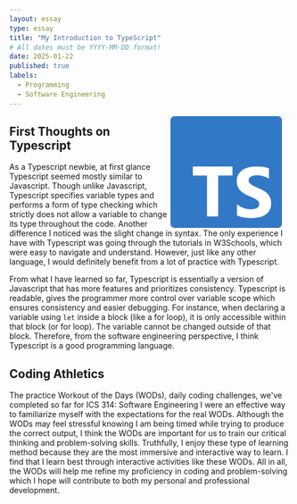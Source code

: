 ```yaml
---
layout: essay
type: essay
title: "My Introduction to TypeScript"
# All dates must be YYYY-MM-DD format!
date: 2025-01-22
published: true
labels:
  - Programming
  - Software Engineering
---
```


<div>
  
 <img src="../img/Typescript.png" class="img-thumbnail" style="float: right; margin-right: 15px;" width="200px" alt="TS">
</div>

## First Thoughts on Typescript
  
As a Typescript newbie, at first glance Typescript seemed mostly similar to Javascript. Though unlike Javascript, Typescript specifies variable types and performs a form of type checking which strictly does not allow a variable to change its type throughout the code. Another difference I noticed was the slight change in syntax. The only experience I have with Typescript was going through the tutorials in W3Schools, which were easy to navigate and understand. However, just like any other language, I would definitely benefit from a lot of practice with Typescript.
<br> 

From what I have learned so far, Typescript is essentially a version of Javascript that has more features and prioritizes consistency. Typescript is readable, gives the programmer more control over variable scope which ensures consistency and easier debugging. For instance, when declaring a variable using ```let``` inside a block (like a for loop), it is only accessible within that block (or for loop). The variable cannot be changed outside of that block. Therefore, from the software engineering perspective, I think Typescript is a good programming language. 

## Coding Athletics
The practice Workout of the Days (WODs), daily coding challenges, we've completed so far for ICS 314: Software Engineering I were an effective way to familiarize myself with the expectations for the real WODs. Although the WODs may feel stressful knowing I am being timed while trying to produce the correct output, I think the WODs are important for us to train our critical thinking and problem-solving skills. Truthfully, I enjoy these type of learning method because they are the most immersive and interactive way to learn. I find that I learn best through interactive activities like these WODs. All in all, the WODs will help me refine my proficiency in coding and problem-solving which I hope will contribute to both my personal and professional development.
